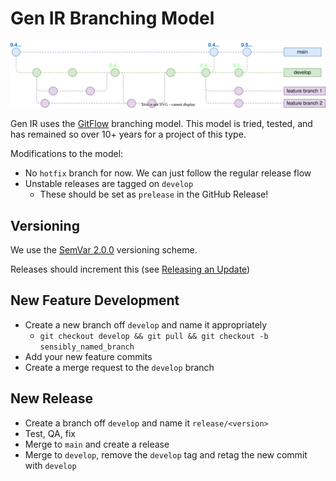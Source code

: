 # Gen IR Branching Model

![Branching Model](images/branching_model.svg)

Gen IR uses the [GitFlow](https://nvie.com/posts/a-successful-git-branching-model/) branching model. This model is tried, tested, and has remained so over 10+ years for a project of this type.

Modifications to the model:

- No `hotfix` branch for now. We can just follow the regular release flow
- Unstable releases are tagged on `develop`
  - These should be set as `prelease` in the GitHub Release!

## Versioning

We use the [SemVar 2.0.0](https://semvar.org) versioning scheme.

Releases should increment this (see [Releasing an Update](releasing_an_update.md))

## New Feature Development

- Create a new branch off `develop` and name it appropriately
  - `git checkout develop && git pull && git checkout -b sensibly_named_branch`
- Add your new feature commits
- Create a merge request to the `develop` branch

## New Release

- Create a branch off `develop` and name it `release/<version>`
- Test, QA, fix
- Merge to `main` and create a release
- Merge to `develop`, remove the `develop` tag and retag the new commit with `develop`
